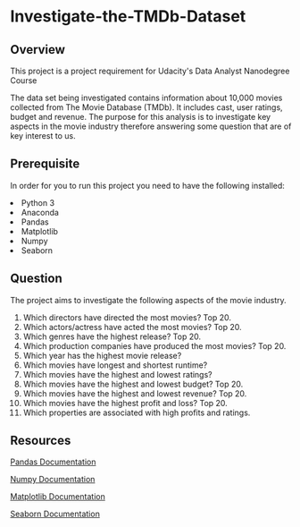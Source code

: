 # Investigate-the-TMDb-Dataset

## Overview
This project is a project requirement for Udacity's Data Analyst Nanodegree Course

The data set being investigated contains information about 10,000 movies collected from The Movie Database (TMDb). It includes cast, user ratings, budget and revenue. The purpose for this analysis is to investigate key aspects in the movie industry therefore answering some question that are of key interest to us. 

## Prerequisite
In order for you to run this project you need to have the following installed:
<li>Python 3</li>
<li>Anaconda</li>
<li>Pandas</li>
<li>Matplotlib</li>
<li>Numpy</li>
<li>Seaborn</li>

## Question
The project aims to investigate the following aspects of the movie industry.

1. Which directors have directed the most movies? Top 20.
2. Which actors/actress have acted the most movies? Top 20.
3. Which genres have the highest release? Top 20.
4. Which production companies have produced the most movies? Top 20.
5. Which year has the highest movie release?
6. Which movies have longest and shortest runtime?
7. Which movies have the highest and lowest ratings?
8. Which movies have the highest and lowest budget? Top 20.
9. Which movies have the highest and lowest revenue? Top 20.
10. Which movies have the highest profit and loss? Top 20.
11. Which properties are associated with high profits and ratings.
  
## Resources
[Pandas Documentation]("https://pandas.pydata.org/docs/user_guide/") 

[Numpy Documentation]("https://numpy.org/doc/stable/user/") 

[Matplotlib Documentation]("https://matplotlib.org/3.2.1/tutorials/index.html") 

[Seaborn Documentation]("https://seaborn.pydata.org/tutorial.html")
